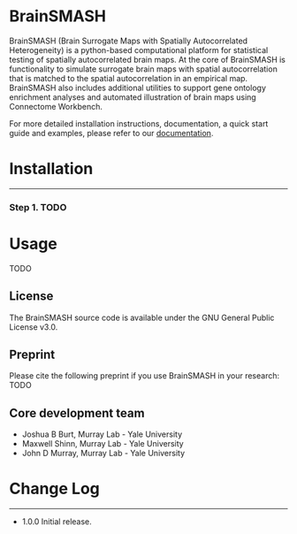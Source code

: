 BrainSMASH
==========

BrainSMASH (Brain Surrogate Maps with Spatially Autocorrelated Heterogeneity) is a 
python-based computational platform for statistical testing of spatially
autocorrelated brain maps. At the core of BrainSMASH is functionality to 
simulate surrogate brain maps with spatial autocorrelation that is matched
to the spatial autocorrelation in an empirical map. BrainSMASH also includes
additional utilities to support gene ontology enrichment analyses and automated
illustration of brain maps using Connectome Workbench.

For more detailed installation instructions, documentation, a quick start guide
and examples, please refer to our [documentation](https://brainsmash.readthedocs.io).

Installation
============
---

### Step 1. TODO

Usage
=====
TODO

License
-------

The BrainSMASH source code is available under the GNU General Public License v3.0.

Preprint
--------

Please cite the following preprint if you use BrainSMASH in your research: TODO

Core development team
---------------------

* Joshua B Burt, Murray Lab - Yale University
* Maxwell Shinn, Murray Lab - Yale University
* John D Murray, Murray Lab - Yale University

Change Log
==========
---

* 1.0.0 Initial release.